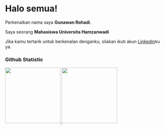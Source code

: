# Halo semua! 
 
Perkenalkan nama saya **Gunawan Rohadi**.<br>
 
Saya seorang **Mahasiswa Universita Hamzanwadi**
 
Jika kamu tertarik untuk berkenalan denganku, silakan ikuti akun [Linkedin](https://www.linkedin.com/in/gunawan-rohadi-8594a9300/)ku ya.
 
### Github Statistic
<p align="left">
<a href="https://github.com/penuliscode">
  <img height="180em" src="https://github-readme-stats-eight-theta.vercel.app/api?username=penuliscode&show_icons=true&theme=algolia&include_all_commits=true&count_private=true"/>
  <img height="180em" src="https://github-readme-stats-eight-theta.vercel.app/api/top-langs/?username=penuliscode&layout=compact&layout=compact&theme=algolia"/>
</a>
</p>
